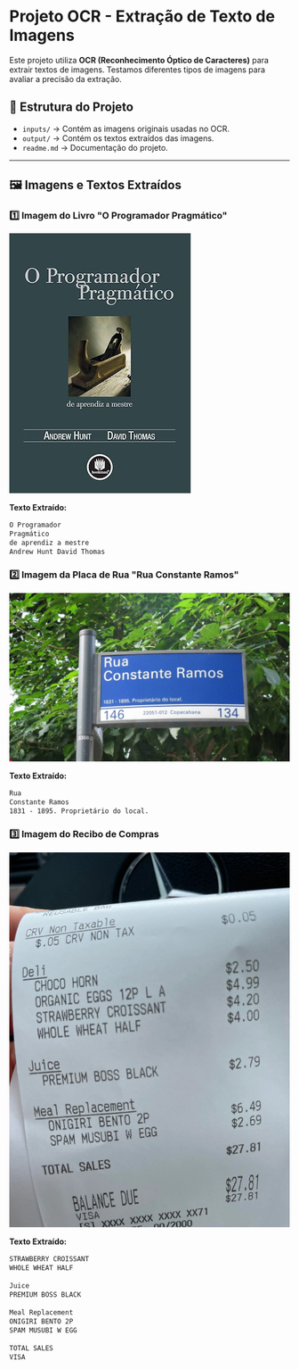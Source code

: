 # Projeto OCR - Extração de Texto de Imagens 

Este projeto utiliza **OCR (Reconhecimento Óptico de Caracteres)** para extrair textos de imagens. Testamos diferentes tipos de imagens para avaliar a precisão da extração.

## 📂 Estrutura do Projeto
- `inputs/` → Contém as imagens originais usadas no OCR.
- `output/` → Contém os textos extraídos das imagens.
- `readme.md` → Documentação do projeto.

---

## 🖼️ Imagens e Textos Extraídos

### 1️⃣ **Imagem do Livro "O Programador Pragmático"**  
![Imagem do Livro](inputs/image1.png)  

**Texto Extraído:**
```
O Programador
Pragmático
de aprendiz a mestre
Andrew Hunt David Thomas
```

### 2️⃣ **Imagem da Placa de Rua "Rua Constante Ramos"**  
![Imagem da Placa](inputs/image2.png)  

**Texto Extraído:**
```
Rua
Constante Ramos
1831 - 1895. Proprietário do local.
```

### 3️⃣ **Imagem do Recibo de Compras**  
![Imagem do Recibo](inputs/image3.png)  

**Texto Extraído:**
```
STRAWBERRY CROISSANT
WHOLE WHEAT HALF

Juice
PREMIUM BOSS BLACK

Meal Replacement
ONIGIRI BENTO 2P
SPAM MUSUBI W EGG

TOTAL SALES
VISA
```


